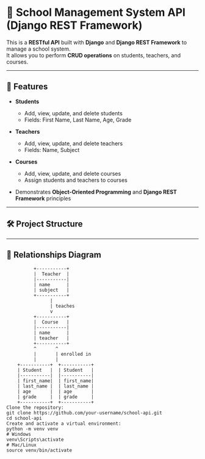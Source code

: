# 🏫 School Management System API (Django REST Framework)

This is a **RESTful API** built with **Django** and **Django REST Framework** to manage a school system.  
It allows you to perform **CRUD operations** on students, teachers, and courses.

---

## 🚀 Features

- **Students**
  - Add, view, update, and delete students
  - Fields: First Name, Last Name, Age, Grade

- **Teachers**
  - Add, view, update, and delete teachers
  - Fields: Name, Subject

- **Courses**
  - Add, view, update, and delete courses
  - Assign students and teachers to courses

- Demonstrates **Object-Oriented Programming** and **Django REST Framework** principles

---

## 🛠️ Project Structure


---

## 🔗 Relationships Diagram

```text
          +-----------+
          |  Teacher  |
          |-----------|
          | name      |
          | subject   |
          +-----------+
                |
                | teaches
                v
          +-----------+
          |  Course   |
          |-----------|
          | name      |
          | teacher   |
          +-----------+
          ^       ^
          |       | enrolled in
          |       |
    +-----------+  +-----------+
    | Student   |  | Student   |
    |-----------|  |-----------|
    | first_name|  | first_name|
    | last_name |  | last_name |
    | age       |  | age       |
    | grade     |  | grade     |
    +-----------+  +-----------+
Clone the repository:
git clone https://github.com/your-username/school-api.git
cd school-api
Create and activate a virtual environment:
python -m venv venv
# Windows
venv\Scripts\activate
# Mac/Linux
source venv/bin/activate
